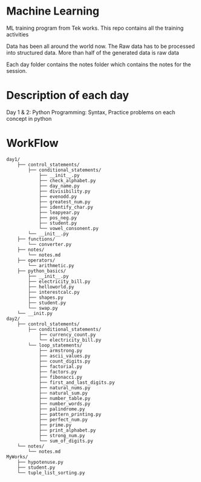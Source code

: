 # Machine Learning
ML training program from Tek works. This repo contains all the training activities 

Data has been all around the world now. The Raw data has to be processed into structured data. 
    More than half of the generated data is raw data

Each day folder contains the notes folder which contains the notes for the session.

# Description of each day
Day 1 & 2: Python Programming: Syntax, Practice problems on each concept in python

# WorkFlow
```
day1/
    ├── control_statements/
        ├── conditional_statements/
            ├── __init__.py
            ├── check_alphabet.py
            ├── day_name.py
            ├── divisibility.py
            ├── evenodd.py
            ├── greatest_num.py
            ├── identify_char.py
            ├── leapyear.py
            ├── pos_neg.py
            ├── student.py
            └── vowel_consonent.py
        └── __init__.py
    ├── functions/
        └── converter.py
    ├── notes/
        └── notes.md
    ├── operators/
        └── arithmetic.py
    ├── python_basics/
        ├── __init__.py
        ├── electricity_bill.py
        ├── helloworld.py
        ├── interestcalc.py
        ├── shapes.py
        ├── student.py
        └── swap.py
    └── __init.py
day2/
    ├── control_statements/
        ├── conditional_statements/
            ├── currency_count.py
            └── electricity_bill.py
        └── loop_statements/
            ├── armstrong.py
            ├── ascii_values.py
            ├── count_digits.py
            ├── factorial.py
            ├── factors.py
            ├── fibonacci.py
            ├── first_and_last_digits.py
            ├── natural_nums.py
            ├── natural_sum.py
            ├── number_table.py
            ├── number_words.py
            ├── palindrome.py
            ├── pattern_printing.py
            ├── perfect_num.py
            ├── prime.py
            ├── print_alphabet.py
            ├── strong_num.py
            └── sum_of_digits.py
    └── notes/
        └── notes.md
MyWorks/
    ├── hypotenuse.py
    ├── student.py
    └── tuple_list_sorting.py
```
